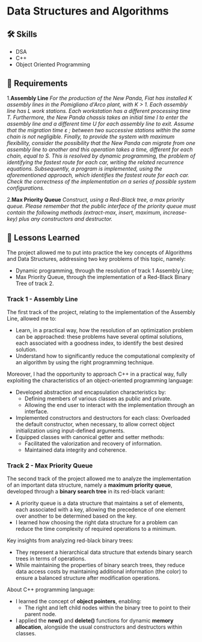 #  Data Structures and Algorithms

## 🛠 Skills
- DSA
- C++
- Object Oriented Programming

## 📝 Requirements

1.**Assembly Line**
*For the production of the New Panda, Fiat has installed K assembly lines in the Pomigliano d'Arco plant, with K > 1. Each assembly line has L work stations. Each workstation has a different processing time T. Furthermore, the New Panda chassis takes an initial time I to enter the assembly line and a different time U for each assembly line to exit. Assume that the migration time ε ; between two successive stations within the same chain is not negligible. Finally, to provide the system with maximum flexibility, consider the possibility that the New Panda can migrate from one assembly line to another and this operation takes a time, different for each chain, equal to S. This is resolved by dynamic programming, the problem of identifying the fastest route for each car, writing the related recurrence equations. Subsequently, a program is implemented, using the aforementioned approach, which identifies the fastest route for each car. Check the correctness of the implementation on a series of possible system configurations.*

2.**Max Priority Queue**
*Construct, using a Red-Black tree, a max priority queue. Please remember that the public interface of the priority queue must contain the following methods (extract-max, insert, maximum, increase-key) plus any constructors and destructor.*

## 📖 Lessons Learned
The project allowed me to put into practice the key concepts of Algorithms and Data Structures, addressing two key problems of this topic, namely:
- Dynamic programming, through the resolution of track 1 Assembly Line;
- Max Priority Queue, through the implementation of a Red-Black Binary Tree of track 2.

### Track 1 - Assembly Line
The first track of the project, relating to the implementation of the Assembly Line, allowed me to:
  - Learn, in a practical way, how the resolution of an optimization problem can be approached: these problems have several optimal solutions, each associated with a goodness index, to identify the best desired solution.
  - Understand how to significantly reduce the computational complexity of an algorithm by using the right programming technique.

Moreover, I had the opportunity to approach C++ in a practical way, fully exploiting the characteristics of an object-oriented programming language:
  - Developed abstraction and encapsulation characteristics by:
    - Defining members of various classes as public and private.
    - Allowing the end user to interact with the implementation through an interface.
  - Implemented constructors and destructors for each class: Overloaded the default constructor, when necessary, to allow correct object initialization using input-defined arguments.
  - Equipped classes with canonical getter and setter methods:
    - Facilitated the valorization and recovery of information.
    - Maintained data integrity and coherence.



### Track 2 - Max Priority Queue
The second track of the project allowed me to analyze the implementation of an important data structure, namely a **maximum priority queue**, developed through a **binary search tree** in its red-black variant:
  - A priority queue is a data structure that maintains a set of elements, each associated with a key, allowing the precedence of one element over another to be determined based on the key.
  - I learned how choosing the right data structure for a problem can reduce the time complexity of required operations to a minimum.

Key insights from analyzing red-black binary trees:
  - They represent a hierarchical data structure that extends binary search trees in terms of operations.
  - While maintaining the properties of binary search trees, they reduce data access costs by maintaining additional information (the color) to ensure a balanced structure after modification operations.

About C++ programming language:
  - I learned the concept of **object pointers**, enabling:
    - The right and left child nodes within the binary tree to point to their parent node.
  - I applied the **new()** and **delete()** functions for dynamic **memory allocation**, alongside the usual constructors and destructors within classes.

